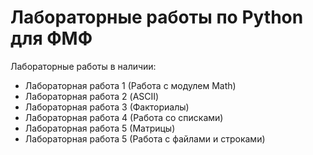 # Лабораторные работы по Python для ФМФ
Лабораторные работы в наличии:
  - Лабораторная работа 1 (Работа с модулем Math)
  - Лабораторная работа 2 (ASCII)
  - Лабораторная работа 3 (Факториалы)
  - Лабораторная работа 4 (Работа со списками)
  - Лабораторная работа 5 (Матрицы)
  - Лабораторная работа 5 (Работа с файлами и строками)
